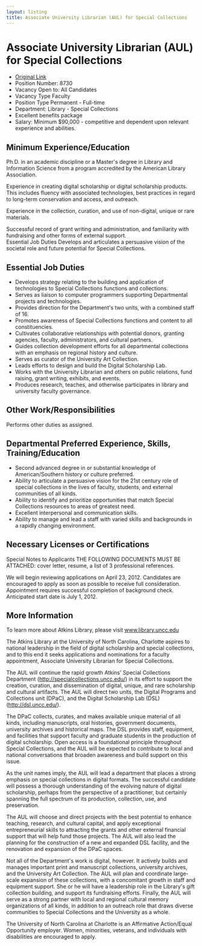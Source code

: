 ```yaml
---
layout: listing
title: Associate University Librarian (AUL) for Special Collections
---
```


# Associate University Librarian (AUL) for Special Collections

*  [Original Link](https://jobs.uncc.edu/applicants/jsp/shared/position/JobDetails_css.jsp?postingId=265954)
* Position Number: 8730
* Vacancy Open to: All Candidates
* Vacancy Type Faculty
* Position Type Permanent - Full-time
* Department: Library - Special Collections
* Excellent benefits package 
* Salary: Minimum $90,000 - competitive and dependent upon relevant experience and abilities. 

## Minimum Experience/Education
Ph.D. in an academic discipline or a Master's degree in Library and Information Science from a program accredited by the American Library Association. 

Experience in creating digital scholarship or digital scholarship products. This includes fluency with associated technologies, best practices in regard to long-term conservation and access, and outreach. 

Experience in the collection, curation, and use of non-digital, unique or rare materials. 

Successful record of grant writing and administration, and familiarity with fundraising and other forms of external support.  
Essential Job Duties Develops and articulates a persuasive vision of the societal role and future potential for Special Collections. 

## Essential Job Duties
* Develops strategy relating to the building and application of technologies to Special Collections functions and collections. 
* Serves as liaison to computer programmers supporting Departmental projects and technologies. 
* Provides direction for the Department's two units, with a combined staff of 16. 
* Promotes awareness of Special Collections functions and content to all constituencies. 
* Cultivates collaborative relationships with potential donors, granting agencies, faculty, administrators, and cultural partners. 
* Guides collection development efforts for all departmental collections with an emphasis on regional history and culture. 
* Serves as curator of the University Art Collection. 
* Leads efforts to design and build the Digital Scholarship Lab. 
* Works with the University Librarian and others on public relations, fund raising, grant writing, exhibits, and events. 
* Produces research, teaches, and otherwise participates in library and university faculty governance.  

## Other Work/Responsibilities
Performs other duties as assigned.

## Departmental Preferred Experience, Skills, Training/Education
* Second advanced degree in or substantial knowledge of American/Southern history or culture preferred. 
* Ability to articulate a persuasive vision for the 21st century role of special collections in the lives of faculty, students, and external communities of all kinds. 
* Ability to identify and prioritize opportunities that match Special Collections resources to areas of greatest need. 
* Excellent interpersonal and communication skills. 
* Ability to manage and lead a staff with varied skills and backgrounds in a rapidly changing environment.  

## Necessary Licenses or Certifications
Special Notes to Applicants THE FOLLOWING DOCUMENTS MUST BE ATTACHED: cover letter, resume, a list of 3 professional references. 

We will begin reviewing applications on April 23, 2012. Candidates are encouraged to apply as soon as possible to receive full consideration. Appointment requires successful completion of background check. Anticipated start date is July 1, 2012. 

## More Information
To learn more about Atkins Library, please visit www.library.uncc.edu 

The Atkins Library at the University of North Carolina, Charlotte aspires to national leadership in the field of digital scholarship and special collections, and to this end it seeks applications and nominations for a faculty appointment, Associate University Librarian for Special Collections. 

The AUL will continue the rapid growth Atkins' Special Collections Department (http://specialcollections.uncc.edu/) in its effort to support the creation, curation, and dissemination of digital, unique, and rare scholarship and cultural artifacts. The AUL will direct two units, the Digital Programs and Collections unit (DPaC), and the Digital Scholarship Lab (DSL) (http://dsl.uncc.edu/). 

The DPaC collects, curates, and makes available unique material of all kinds, including manuscripts, oral histories, government documents, university archives and historical maps. The DSL provides staff, equipment, and facilities that support faculty and graduate students in the production of digital scholarship. Open access is a foundational principle throughout Special Collections, and the AUL will be expected to contribute to local and national conversations that broaden awareness and build support on this issue. 

As the unit names imply, the AUL will lead a department that places a strong emphasis on special collections in digital formats. The successful candidate will possess a thorough understanding of the evolving nature of digital scholarship, perhaps from the perspective of a practitioner, but certainly spanning the full spectrum of its production, collection, use, and preservation. 

The AUL will choose and direct projects with the best potential to enhance teaching, research, and cultural capital, and apply exceptional entrepreneurial skills to attracting the grants and other external financial support that will help fund those projects. The AUL will also lead the planning for the construction of a new and expanded DSL facility, and the renovation and expansion of the DPaC spaces. 

Not all of the Department's work is digital, however. It actively builds and manages important print and manuscript collections, university archives, and the University Art Collection. The AUL will plan and coordinate large-scale expansion of these collections, with a concomitant growth in staff and equipment support. She or he will have a leadership role in the Library's gift collection building, and support its fundraising efforts. Finally, the AUL will serve as a strong partner with local and regional cultural memory organizations of all kinds, in addition to an outreach role that draws diverse communities to Special Collections and the University as a whole.  

The University of North Carolina at Charlotte is an Affirmative Action/Equal Opportunity employer.
Women, minorities, veterans, and individuals with disabilities are encouraged to apply.